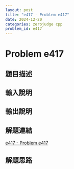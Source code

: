```yaml
---
layout: post
title: "e417 - Problem e417"
date: 2024-12-20
categories: zerojudge cpp
problem_id: e417
---
```


# Problem e417

## 題目描述



## 輸入說明



## 輸出說明



## 解題連結

[e417 - Problem e417](https://zerojudge.tw/ShowProblem?problemid=e417)

## 解題思路

